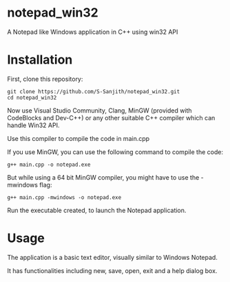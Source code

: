 
# notepad_win32

A Notepad like Windows application in C++ using win32 API

# Installation

First, clone this repository:

```
git clone https://github.com/S-Sanjith/notepad_win32.git
cd notepad_win32
```
Now use Visual Studio Community, Clang, MinGW (provided with CodeBlocks and Dev-C++) or any other suitable C++ compiler which can handle Win32 API.

Use this compiler to compile the code in main.cpp

If you use MinGW, you can use the following command to compile the code:

`g++ main.cpp -o notepad.exe`

But while using a 64 bit MinGW compiler, you might have to use the -mwindows flag:

`g++ main.cpp -mwindows -o notepad.exe`

Run the executable created, to launch the Notepad application.

# Usage

The application is a basic text editor, visually similar to Windows Notepad. 

It has functionalities including new, save, open, exit and a help dialog box.
